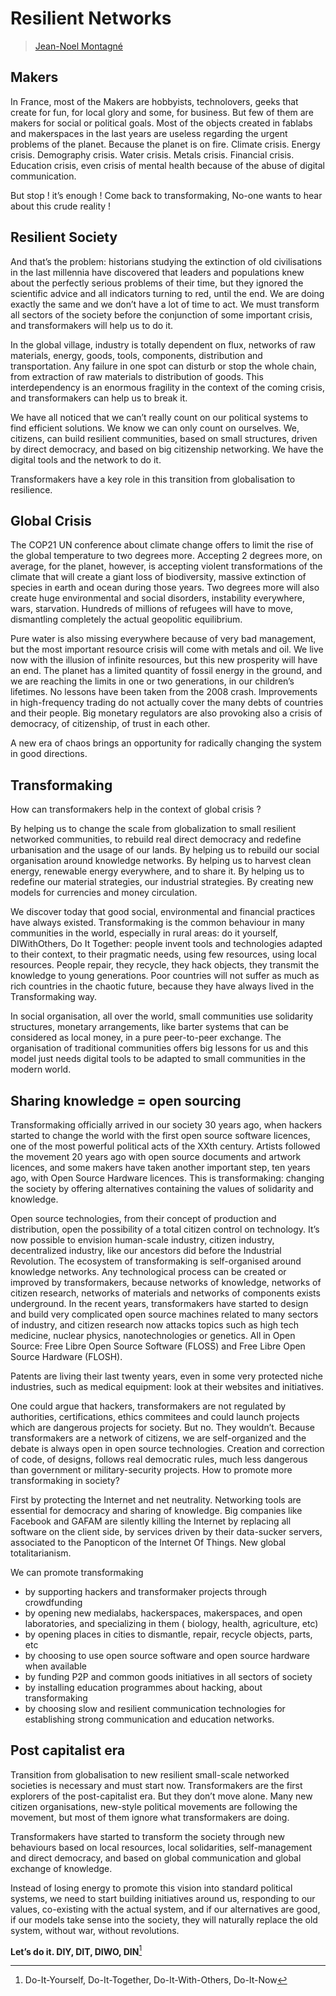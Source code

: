 # Resilient Networks

> [Jean-Noel Montagné](../appendix/attributions.html#jean-noel-montagne)

## Makers

In France, most of the Makers are hobbyists, technolovers, geeks that create for fun, for local glory and some, for business. But few of them are makers for social or political goals. Most of the objects created in fablabs and makerspaces in the last years are useless regarding the urgent problems of the planet. Because the planet is on fire. Climate crisis. Energy crisis. Demography crisis. Water crisis. Metals crisis. Financial crisis. Education crisis, even crisis of mental health because of the abuse of digital communication.

But stop ! it’s enough ! Come back to transformaking, No-one wants to hear about this crude reality !

## Resilient Society

And that’s the problem: historians studying the extinction of old civilisations in the last millennia have discovered that leaders and populations knew about the perfectly serious problems of their time, but they ignored the scientific advice and all indicators turning to red, until the end. We are doing exactly the same and we don’t have a lot of time to act. We must transform all sectors of the society before the conjunction of some important crisis, and transformakers will help us to do it.

In the global village, industry is totally dependent on flux, networks of raw materials, energy, goods, tools, components, distribution and transportation. Any failure in one spot can disturb or stop the whole chain, from extraction of raw materials to distribution of goods. This interdependency is an enormous fragility in the context of the coming crisis, and transformakers can help us to break it.

We have all noticed that we can’t really count on our political systems to find efficient solutions. We know we can only count on ourselves. We, citizens, can build resilient communities, based on small structures, driven by direct democracy, and based on big citizenship networking. We have the digital tools and the network to do it.

Transformakers have a key role in this transition from globalisation to resilience.

## Global Crisis

The COP21 UN conference about climate change offers to limit the rise of the global temperature to two degrees more. Accepting 2 degrees more, on average, for the planet, however, is accepting violent transformations of the climate that will create a giant loss of biodiversity, massive extinction of species in earth and ocean during those years. Two degrees more will also create huge environmental and social disorders, instability everywhere, wars, starvation. Hundreds of millions of refugees will have to move, dismantling completely the actual geopolitic equilibrium.

Pure water is also missing everywhere because of very bad management, but the most important resource crisis will come with metals and oil. We live now with the illusion of infinite resources, but this new prosperity will have an end. The planet has a limited quantity of fossil energy in the ground, and we are reaching the limits in one or two generations, in our children’s lifetimes. No lessons have been taken from the 2008 crash. Improvements in high-frequency trading do not actually cover the many debts of countries and their people. Big monetary regulators are also provoking also a crisis of democracy, of citizenship, of trust in each other.

A new era of chaos brings an opportunity for radically changing the system in good directions.

## Transformaking

How can transformakers help in the context of global crisis ?

By helping us to change the scale from globalization to small resilient networked communities, to rebuild real direct democracy and redefine urbanisation and the usage of our lands. By helping us to rebuild our social organisation around knowledge networks. By helping us to harvest clean energy, renewable energy everywhere, and to share it. By helping us to redefine our material strategies, our industrial strategies. By creating new models for currencies and money circulation.

We discover today that good social, environmental and financial practices have always existed. Transformaking is the common behaviour in many communities in the world, especially in rural areas: do it yourself, DIWithOthers, Do It Together: people invent tools and technologies adapted to their context, to their pragmatic needs, using few resources, using local resources. People repair, they recycle, they hack objects, they transmit the knowledge to young generations. Poor countries will not suffer as much as rich countries in the chaotic future, because they have always lived in the Transformaking way.

In social organisation, all over the world, small communities use solidarity structures, monetary arrangements, like barter systems that can be considered as local money, in a pure peer-to-peer exchange. The organisation of traditional communities offers big lessons for us and this model just needs digital tools to be adapted to small communities in the modern world.

## Sharing knowledge = open sourcing

Transformaking officially arrived in our society 30 years ago, when hackers started to change the world with the first open source software licences, one of the most powerful political acts of the XXth century. Artists followed the movement 20 years ago with open source documents and artwork licences, and some makers have taken another important step, ten years ago, with Open Source Hardware licences. This is transformaking: changing the society by offering alternatives containing the values of solidarity and knowledge.

Open source technologies, from their concept of production and distribution, open the possibility of a total citizen control on technology. It’s now possible to envision human-scale industry, citizen industry, decentralized industry, like our ancestors did before the Industrial Revolution. The ecosystem of transformaking is self-organised around knowledge networks. Any technological process can be created or improved by transformakers, because networks of knowledge, networks of citizen research, networks of materials and networks of components exists underground. In the recent years, transformakers have started to design and build very complicated open source machines related to many sectors of industry, and citizen research now attacks topics such as high tech medicine, nuclear physics, nanotechnologies or genetics. All in Open Source: Free Libre Open Source Software (FLOSS) and Free Libre Open Source Hardware (FLOSH).

Patents are living their last twenty years, even in some very protected niche industries, such as medical equipment: look at their websites and initiatives.

One could argue that hackers, transformakers are not regulated by authorities, certifications, ethics commitees and could launch projects which are dangerous projects for society. But no. They wouldn’t. Because transformakers are a network of citizens, we are self-organized and the debate is always open in open source technologies. Creation and correction of code, of designs, follows real democratic rules, much less dangerous than government or military-security projects. How to promote more transformaking in society?

First by protecting the Internet and net neutrality. Networking tools are essential for democracy and sharing of knowledge. Big companies like Facebook and GAFAM are silently killing the Internet by replacing all software on the client side, by services driven by their data-sucker servers, associated to the Panopticon of the Internet Of Things. New global totalitarianism.

We can promote transformaking

*   by supporting hackers and transformaker projects through crowdfunding
*   by opening new medialabs, hackerspaces, makerspaces, and open laboratories, and specializing in them ( biology, health, agriculture, etc)
*   by opening places in cities to dismantle, repair, recycle objects, parts, etc
*   by choosing to use open source software and open source hardware when available
*   by funding P2P and common goods initiatives in all sectors of society
*   by installing education programmes about hacking, about transformaking
*   by choosing slow and resilient communication technologies for establishing strong communication and education networks.

## Post capitalist era

Transition from globalisation to new resilient small-scale networked societies is necessary and must start now. Transformakers are the first explorers of the post-capitalist era. But they don’t move alone. Many new citizen organisations, new-style political movements are following the movement, but most of them ignore what transformakers are doing.

Transformakers have started to transform the society through new behaviours based on local resources, local solidarities, self-management and direct democracy, and based on global communication and global exchange of knowledge.

Instead of losing energy to promote this vision into standard political systems, we need to start building initiatives around us, responding to our values, co-existing with the actual system, and if our alternatives are good, if our models take sense into the society, they will naturally replace the old system, without war, without revolutions.

**Let’s do it. DIY, DIT, DIWO, DIN**[^1]

[^1]: Do-It-Yourself, Do-It-Together, Do-It-With-Others, Do-It-Now